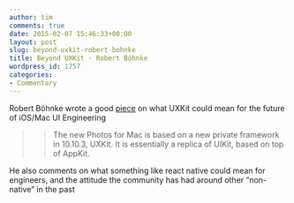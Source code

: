 ```yaml
---
author: tim
comments: true
date: 2015-02-07 15:46:33+00:00
layout: post
slug: beyond-uxkit-robert-bohnke
title: Beyond UXKit - Robert Böhnke
wordpress_id: 1757
categories:
- Commentary
---
```


Robert Böhnke wrote a good [piece](http://robb.is/thinking-about/beyond-uxkit/) on what UXKit could mean for the future of iOS/Mac UI Engineering




<blockquote>

> 
> The new Photos for Mac is based on a new private framework in 10.10.3, UXKit. It is essentially a replica of UIKit, based on top of AppKit.
> 
> 
</blockquote>




He also comments on what something like react native could mean for engineers, and the attitude the community has had around other “non-native” in the past
